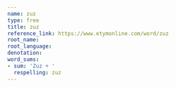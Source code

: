 ```yaml
---
name: zuz
type: free
title: zuz
reference_link: https://www.etymonline.com/word/zuz
root_name: 
root_language: 
denotation: 
word_sums:
- sum: 'Zuz + '
  respelling: zuz
---
```

